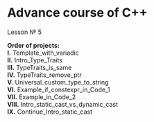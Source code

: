 # Advance course of C++ <br/>    
Lesson № 5 <br/>

<b>Order of projects:</b> <br/>
  <b>Ⅰ.</b>    Template_with_variadic <br/>
  <b>Ⅱ.</b>    Intro_Type_Traits <br/>
  <b>Ⅲ.</b>   TypeTraits_is_same <br/>
  <b>Ⅳ.</b>   TypeTraits_remove_ptr <br/> 
  <b>Ⅴ.</b>    Universal_custom_type_to_string <br/>
  <b>Ⅵ.</b>   Example_if_constexpr_in_Code_1 <br/>
  <b>Ⅶ.</b>  Example_in_Code_2 <br/>
  <b>Ⅷ.</b>  Intro_static_cast_vs_dynamic_cast <br/>
  <b>Ⅸ.</b>  Continue_Intro_static_cast <br/>
